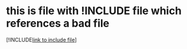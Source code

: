 # this is file with !INCLUDE file which references a bad file

[!INCLUDE[link to include file](../link-to-file.md)]
